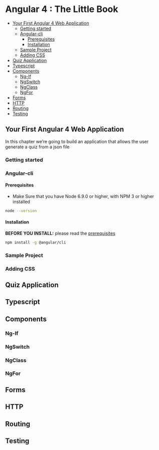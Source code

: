 Angular 4 : The Little Book
=
<!-- TOC -->

- [Your First Angular 4 Web Application](#your-first-angular-4-web-application)
    - [Getting started](#getting-started)
    - [Angular-cli](#angular-cli)
        - [Prerequisites](#prerequisites)
        - [Installation](#installation)
    - [Sample Project](#sample-project)
    - [Adding CSS](#adding-css)
- [Quiz Application](#quiz-application)
- [Typescript](#typescript)
- [Components](#components)
    - [Ng-If](#ng-if)
    - [NgSwitch](#ngswitch)
    - [NgClass](#ngclass)
    - [NgFor](#ngfor)
- [Forms](#forms)
- [HTTP](#http)
- [Routing](#routing)
- [Testing](#testing)

<!-- /TOC -->

## Your First Angular 4 Web Application
In this chapter we’re going to build an application that allows the user  generate a quiz from a json file
### Getting started
### Angular-cli
#### Prerequisites
- Make Sure that you have  Node 6.9.0 or higher,  with NPM 3 or higher installed
```bash
node --version
```
#### Installation
**BEFORE YOU INSTALL:** please read the [prerequisites](#prerequisites)
```bash
npm install -g @angular/cli
```
### Sample Project
### Adding CSS 
## Quiz Application
## Typescript
## Components
### Ng-If
### NgSwitch
### NgClass
### NgFor
## Forms
## HTTP 
## Routing
## Testing


